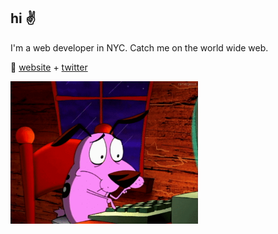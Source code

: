 ## hi ✌️ 
I'm a web developer in NYC. Catch me on the world wide web.

🔗 [website](https://kristencabrera.com/) + [twitter](https://twitter.com/kris10cabrera)

<img src="https://raw.githubusercontent.com/kris10cabrera/courage-the-cowardly-dog-gif/master/courage.gif" alt="Courage The Cowardly Dog typing at a computer" width="300px" />
